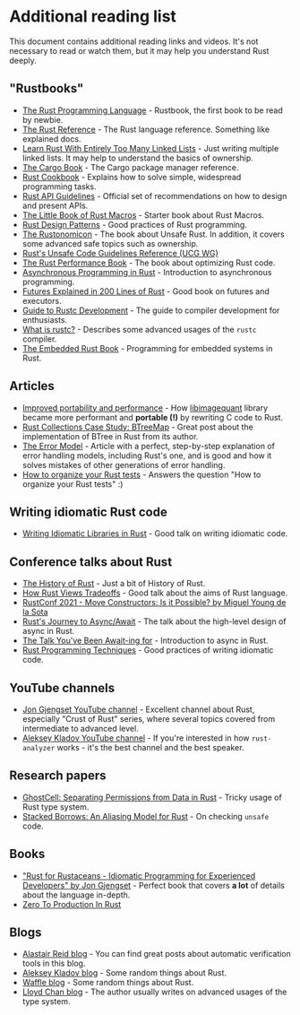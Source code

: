# Additional reading list

This document contains additional reading links and videos. It's not necessary to read or watch them, but it may help you understand Rust deeply.

## "Rustbooks"

- [The Rust Programming Language](https://doc.rust-lang.org/book/) - Rustbook, the first book to be read by newbie.
- [The Rust Reference](https://doc.rust-lang.org/stable/reference/) - The Rust language reference. Something like explained docs.
- [Learn Rust With Entirely Too Many Linked Lists](https://rust-unofficial.github.io/too-many-lists/) - Just writing multiple linked lists. It may help to understand the basics of ownership.
- [The Cargo Book](https://doc.rust-lang.org/cargo/) - The Cargo package manager reference.
- [Rust Cookbook](https://rust-lang-nursery.github.io/rust-cookbook/intro.html) - Explains how to solve simple, widespread programming tasks.
- [Rust API Guidelines](https://rust-lang.github.io/api-guidelines/about.html) - Official set of recommendations on how to design and present APIs.
- [The Little Book of Rust Macros](https://danielkeep.github.io/tlborm/book/index.html) - Starter book about Rust Macros.
- [Rust Design Patterns](https://rust-unofficial.github.io/patterns/intro.html) - Good practices of Rust programming.
- [The Rustonomicon](https://doc.rust-lang.org/nomicon/index.html) - The book about Unsafe Rust. In addition, it covers some advanced safe topics such as ownership.
- [Rust's Unsafe Code Guidelines Reference (UCG WG)](https://rust-lang.github.io/unsafe-code-guidelines/introduction.html)
- [The Rust Performance Book](https://nnethercote.github.io/perf-book/title-page.html) - The book about optimizing Rust code.
- [Asynchronous Programming in Rust](https://rust-lang.github.io/async-book/01_getting_started/01_chapter.html) - Introduction to asynchronous programming.
- [Futures Explained in 200 Lines of Rust](https://cfsamson.github.io/books-futures-explained/introduction.html) - Good book on futures and executors.
- [Guide to Rustc Development](https://rustc-dev-guide.rust-lang.org) - The guide to compiler development for enthusiasts.
- [What is rustc?](https://doc.rust-lang.org/rustc/what-is-rustc.html) - Describes some advanced usages of the `rustc` compiler.
- [The Embedded Rust Book](https://docs.rust-embedded.org/book/) - Programming for embedded systems in Rust.

## Articles

- [Improved portability and performance](https://pngquant.org/rust.html) - How [libimagequant](https://github.com/ImageOptim/libimagequant) library became more performant and **portable (!)** by rewriting C code to Rust.
- [Rust Collections Case Study: BTreeMap](https://cglab.ca/~abeinges/blah/rust-btree-case/) - Great post about the implementation of BTree in Rust from its author.
- [The Error Model](http://joeduffyblog.com/2016/02/07/the-error-model/) - Article with a perfect, step-by-step explanation of error handling models, including Rust's one, and is good and how it solves mistakes of other generations of error handling.
- [How to organize your Rust tests](https://blog.logrocket.com/how-to-organize-your-rust-tests/) - Answers the question "How to organize your Rust tests" :)

## Writing idiomatic Rust code

- [Writing Idiomatic Libraries in Rust](https://www.youtube.com/watch?v=0zOg8_B71gE) - Good talk on writing idiomatic code.

## Conference talks about Rust

- [The History of Rust](https://www.youtube.com/watch?v=79PSagCD_AY) - Just a bit of History of Rust.
- [How Rust Views Tradeoffs](https://www.youtube.com/watch?v=2ajos-0OWts) - Good talk about the aims of Rust language.
- [RustConf 2021 - Move Constructors: Is it Possible? by Miguel Young de la Sota](https://www.youtube.com/watch?v=UrDhMWISR3w)
- [Rust's Journey to Async/Await](https://www.youtube.com/watch?v=lJ3NC-R3gSI) - The talk about the high-level design of async in Rust.
- [The Talk You've Been Await-ing for](https://www.youtube.com/watch?v=NNwK5ZPAJCk) - Introduction to async in Rust.
- [Rust Programming Techniques](https://www.youtube.com/watch?v=vqavdUGKeb4) - Good practices of writing idiomatic code.

## YouTube channels

- [Jon Gjengset YouTube channel](https://www.youtube.com/c/JonGjengset/featured) - Excellent channel about Rust, especially "Crust of Rust" series, where several topics covered from intermediate to advanced level.
- [Aleksey Kladov YouTube channel](https://www.youtube.com/channel/UCLd3PQ6J0C-VuNBozsXGUWg/featured) - If you're interested in how `rust-analyzer` works - it's the best channel and the best speaker.

## Research papers

- [GhostCell: Separating Permissions from Data in Rust](http://plv.mpi-sws.org/rustbelt/ghostcell/paper.pdf) - Tricky usage of Rust type system.
- [Stacked Borrows: An Aliasing Model for Rust](https://plv.mpi-sws.org/rustbelt/stacked-borrows/paper.pdf) - On checking `unsafe` code.

## Books

- ["Rust for Rustaceans - Idiomatic Programming for Experienced Developers" by Jon Gjengset](https://nostarch.com/rust-rustaceans) - Perfect book that covers **a lot** of details about the language in-depth.
- [Zero To Production In Rust](https://www.zero2prod.com/index.html?country=Netherlands&discount_code=VAT20)

## Blogs

- [Alastair Reid blog](https://alastairreid.github.io) - You can find great posts about automatic verification tools in this blog.
- [Aleksey Kladov blog](https://matklad.github.io) - Some random things about Rust.
- [Waffle blog](https://ihatereality.space) - Some random things about Rust.
- [Lloyd Chan blog](https://beachape.com) - The author usually writes on advanced usages of the type system.
